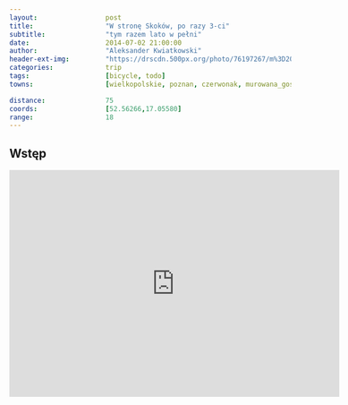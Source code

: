 ```yaml
---
layout:                 post
title:                  "W stronę Skoków, po razy 3-ci"
subtitle:               "tym razem lato w pełni"
date:                   2014-07-02 21:00:00
author:                 "Aleksander Kwiatkowski"
header-ext-img:         "https://drscdn.500px.org/photo/76197267/m%3D2048/af7f0a557aa3f95ca5d3e595bd929832"
categories:             trip
tags:                   [bicycle, todo]
towns:                  [wielkopolskie, poznan, czerwonak, murowana_goslina, skoki]

distance:               75
coords:                 [52.56266,17.05580]
range:                  18
---
```


Wstęp
-----

<iframe height='405' width='590' frameborder='0' allowtransparency='true' scrolling='no' src='https://www.strava.com/activities/160945973/embed/81bc1b78b54c8a1e8a4e723a21d86df43002bc4a'></iframe>






